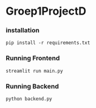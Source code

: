# Groep1ProjectD

### installation

`pip install -r requirements.txt`

### Running Frontend

```
streamlit run main.py
```

### Running Backend

```
python backend.py
```
